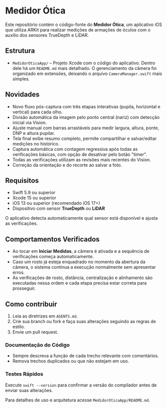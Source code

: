 # Medidor Ótica

Este repositório contém o código-fonte do **Medidor Ótica**, um aplicativo iOS que utiliza ARKit para realizar medições de armações de óculos com o auxílio dos sensores TrueDepth e LiDAR.

## Estrutura

- `MedidorOticaApp/` – Projeto Xcode com o código do aplicativo. Dentro dele há um `README.md` mais detalhado. O gerenciamento da câmera foi organizado em extensões, deixando o arquivo `CameraManager.swift` mais simples.

## Novidades

- Novo fluxo pós-captura com três etapas interativas (pupila, horizontal e vertical) para cada olho.
- Divisão automática da imagem pelo ponto central (nariz) com detecção inicial via Vision.
- Ajuste manual com barras arrastáveis para medir largura, altura, ponte, DNP e altura pupilar.
- Tela final exibe resumo completo, permite compartilhar e salvar/editar medições no histórico.
- Captura automática com contagem regressiva após todas as verificações básicas, com opção de desativar pelo botão "timer".
- Todas as verificações utilizam as revisões mais recentes do Vision.
- Correção da orientação e do recorte ao salvar a foto.

## Requisitos

- Swift 5.9 ou superior
- Xcode 15 ou superior
- iOS 13 ou superior (recomendado iOS 17+)
- Dispositivo com sensor **TrueDepth** ou **LiDAR**

O aplicativo detecta automaticamente qual sensor está disponível e ajusta as verificações.

## Comportamentos Verificados

- Ao tocar em **Iniciar Medidas**, a câmera é ativada e a sequência de verificações começa automaticamente.
- Caso um rosto já esteja enquadrado no momento da abertura da câmera, o sistema continua a execução normalmente sem apresentar erros.
- As verificações de rosto, distância, centralização e alinhamento são executadas nessa ordem e cada etapa precisa estar correta para prosseguir.

## Como contribuir

1. Leia as diretrizes em `AGENTS.md`.
2. Crie sua branch ou fork e faça suas alterações seguindo as regras de estilo.
3. Envie um pull request.

### Documentação do Código
- Sempre descreva a função de cada trecho relevante com comentários.
- Remova trechos duplicados ou que não estejam em uso.

### Testes Rápidos
Execute `swift --version` para confirmar a versão do compilador antes de enviar suas alterações.

Para detalhes de uso e arquitetura acesse `MedidorOticaApp/README.md`.
